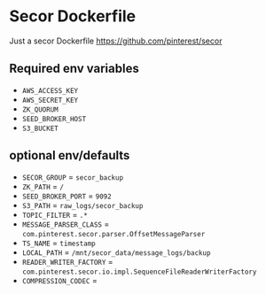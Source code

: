 # Secor Dockerfile

Just a secor Dockerfile
https://github.com/pinterest/secor

## Required env variables
- `AWS_ACCESS_KEY`
- `AWS_SECRET_KEY`
- `ZK_QUORUM`
- `SEED_BROKER_HOST`
- `S3_BUCKET`

## optional env/defaults
- `SECOR_GROUP` = `secor_backup`
- `ZK_PATH` = `/`
- `SEED_BROKER_PORT` = `9092`
- `S3_PATH` = `raw_logs/secor_backup`
- `TOPIC_FILTER` = `.*`
- `MESSAGE_PARSER_CLASS` = `com.pinterest.secor.parser.OffsetMessageParser`
- `TS_NAME` = `timestamp`
- `LOCAL_PATH` = `/mnt/secor_data/message_logs/backup`
- `READER_WRITER_FACTORY` = `com.pinterest.secor.io.impl.SequenceFileReaderWriterFactory`
- `COMPRESSION_CODEC` = ` `

